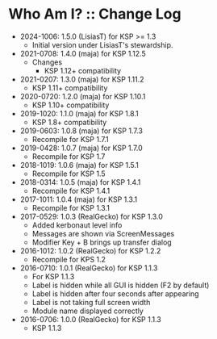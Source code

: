 # Who Am I? :: Change Log

* 2024-1006: 1.5.0 (LisiasT) for KSP >= 1.3
	+ Initial version under LisiasT's stewardship.
* 2021-0708: 1.4.0 (maja) for KSP 1.12.5
	+ Changes
		- KSP 1.12+ compatibility
* 2021-0207: 1.3.0 (maja) for KSP 1.11.2
	+ KSP 1.11+ compatibility
* 2020-0720: 1.2.0 (maja) for KSP 1.10.1
	+ KSP 1.10+ compatibility
* 2019-1020: 1.1.0 (maja) for KSP 1.8.1
	+ KSP 1.8+ compatibility
* 2019-0603: 1.0.8 (maja) for KSP 1.7.3
	+ Recompile for KSP 1.7.1
* 2019-0428: 1.0.7 (maja) for KSP 1.7.0
	+ Recompile for KSP 1.7
* 2018-1019: 1.0.6 (maja) for KSP 1.5.1
	+ Recompile for KSP 1.5
* 2018-0314: 1.0.5 (maja) for KSP 1.4.1
	+ Recompile for KSP 1.4.1
* 2017-1011: 1.0.4 (maja) for KSP 1.3.1
	+ Recompile for KSP 1.3.1
* 2017-0529: 1.0.3 (RealGecko) for KSP 1.3.0
	+ Added kerbonaut level info
	+ Messages are shown via ScreenMessages
	+ Modifier Key + B brings up transfer dialog
* 2016-1012: 1.0.2 (RealGecko) for KSP 1.2.2
	+ Recompile for KPS 1.2
* 2016-0710: 1.0.1 (RealGecko) for KSP 1.1.3
	+ For KSP 1.1.3
	+ Label is hidden while all GUI is hidden (F2 by default)
	+ Label is hidden after four seconds after appearing
	+ Label is not taking full screen width
	+ Module name displayed correctly
* 2016-0706: 1.0.0 (RealGecko) for KSP 1.1.3
	+ KSP 1.1.3
